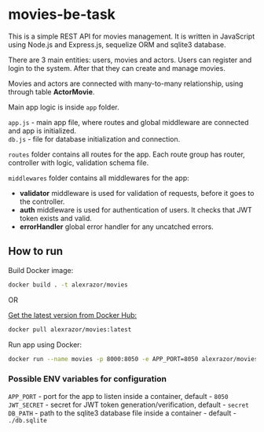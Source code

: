 # movies-be-task

This is a simple REST API for movies management.
It is written in JavaScript using Node.js and Express.js, sequelize ORM and sqlite3 database.

There are 3 main entities: users, movies and actors.
Users can register and login to the system. After that they can create and manage movies.

Movies and actors are connected with many-to-many relationship, using through table **ActorMovie**.

Main app logic is inside `app` folder.

`app.js` - main app file, where routes and global middleware are connected and app is initialized.  
`db.js` - file for database initialization and connection.

`routes` folder contains all routes for the app. Each route group has router, controller with logic, validation schema file.  

`middlewares` folder contains all middlewares for the app:
- **validator** middleware is used for validation of requests, before it goes to the controller.
- **auth** middleware is used for authentication of users. It checks that JWT token exists and valid.
- **errorHandler** global error handler for any uncatched errors.

## How to run

Build Docker image:
```sh
docker build . -t alexrazor/movies
```

OR

[Get the latest version from Docker Hub:](https://hub.docker.com/r/alexrazor/movies)
```sh
docker pull alexrazor/movies:latest
```

Run app using Docker:
```sh
docker run --name movies -p 8000:8050 -e APP_PORT=8050 alexrazor/movies
```

### Possible ENV variables for configuration

`APP_PORT` - port for the app to listen inside a container, default - `8050`
`JWT_SECRET` - secret for JWT token generation/verification, default - `secret`
`DB_PATH` - path to the sqlite3 database file inside a container - default - `./db.sqlite`

